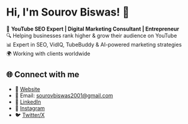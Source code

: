 # Hi, I'm Sourov Biswas! 👋  

🚀 **YouTube SEO Expert | Digital Marketing Consultant | Entrepreneur**  
🔍 Helping businesses rank higher & grow their audience on YouTube  
📊 Expert in SEO, VidIQ, TubeBuddy & AI-powered marketing strategies  
🌍 Working with clients worldwide  

## 🌐 Connect with me  
- 🔗 [Website](https://www.sourovbiswas.xyz/)  
- 📩 Email: [sourovbiswas2001@gmail.com](mailto:sourovbiswas2001@gmail.com)  
- 💼 [LinkedIn](https://www.linkedin.com/in/seo-expert-from-bangladesh/)  
- 📸 [Instagram](https://www.instagram.com/sourov_biswass_/)  
- 🐦 [Twitter/X](https://x.com/Sourov188)
